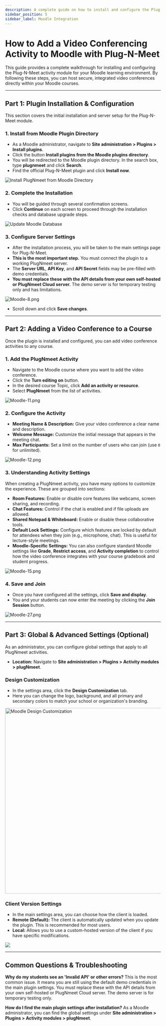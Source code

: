 ```yaml
---
description: A complete guide on how to install and configure the Plug-N-Meet video conferencing activity module for your Moodle learning environment.
sidebar_position: 5
sidebar_label: Moodle Integration
---
```


# How to Add a Video Conferencing Activity to Moodle with Plug-N-Meet

This guide provides a complete walkthrough for installing and configuring the Plug-N-Meet activity module for your Moodle learning environment. By following these steps, you can host secure, integrated video conferences directly within your Moodle courses.

---

## Part 1: Plugin Installation & Configuration

This section covers the initial installation and server setup for the Plug-N-Meet module.

### 1. Install from Moodle Plugin Directory

- As a Moodle administrator, navigate to **Site administration > Plugins > Install plugins**.
- Click the button **Install plugins from the Moodle plugins directory**.
- You will be redirected to the Moodle plugin directory. In the search box, type **plugnmeet** and click **Search**.
- Find the official Plug-N-Meet plugin and click **Install now**.

<img src="/img/moodle/Moodle-install-plugnmeet.png" alt="Install PlugNmeet from Moodle Directory" loading="lazy"/>

### 2. Complete the Installation

- You will be guided through several confirmation screens.
- Click **Continue** on each screen to proceed through the installation checks and database upgrade steps.

<img src="/img/moodle/Moodle-continue-4.png" alt="Update Moodle Database" loading="lazy"/>

### 3. Configure Server Settings

- After the installation process, you will be taken to the main settings page for Plug-N-Meet.
- **This is the most important step.** You must connect the plugin to a working PlugNmeet server.
- The **Server URL**, **API Key**, and **API Secret** fields may be pre-filled with demo credentials.
- **You must replace these with the API details from your own self-hosted or PlugNmeet Cloud server.** The demo server is for temporary testing only and has limitations.

![Moodle-8.png](/img/moodle/Moodle-8.png)

- Scroll down and click **Save changes**.

---

## Part 2: Adding a Video Conference to a Course

Once the plugin is installed and configured, you can add video conference activities to any course.

### 1. Add the PlugNmeet Activity

- Navigate to the Moodle course where you want to add the video conference.
- Click the **Turn editing on** button.
- In the desired course Topic, click **Add an activity or resource**.
- Select **PlugNmeet** from the list of activities.

![Moodle-11.png](/img/moodle/Moodle-11.png)

### 2. Configure the Activity

- **Meeting Name & Description:** Give your video conference a clear name and description.
- **Welcome Message:** Customize the initial message that appears in the meeting chat.
- **Max Participants:** Set a limit on the number of users who can join (use `0` for unlimited).

![Moodle-12.png](/img/moodle/Moodle-12.png)

### 3. Understanding Activity Settings

When creating a PlugNmeet activity, you have many options to customize the experience. These are grouped into sections:

- **Room Features:** Enable or disable core features like webcams, screen sharing, and recording.
- **Chat Features:** Control if the chat is enabled and if file uploads are allowed.
- **Shared Notepad & Whiteboard:** Enable or disable these collaborative tools.
- **Default Lock Settings:** Configure which features are locked by default for attendees when they join (e.g., microphone, chat). This is useful for lecture-style meetings.
- **Moodle-Specific Settings:** You can also configure standard Moodle settings like **Grade**, **Restrict access**, and **Activity completion** to control how the video conference integrates with your course gradebook and student progress.

![Moodle-15.png](/img/moodle/Moodle-15.png)

### 4. Save and Join

- Once you have configured all the settings, click **Save and display**.
- You and your students can now enter the meeting by clicking the **Join Session** button.

![Moodle-27.png](/img/moodle/Moodle-27.png)

---

## Part 3: Global & Advanced Settings (Optional)

As an administrator, you can configure global settings that apply to all PlugNmeet activities.

- **Location:** Navigate to **Site administration > Plugins > Activity modules > plugNmeet**.

### Design Customization

- In the settings area, click the **Design Customization** tab.
- Here you can change the logo, background, and all primary and secondary colors to match your school or organization's branding.

<img src="/img/moodle/Moodle-designcust.png" width="600" alt="Moodle Design Customization" loading="lazy" />

### Client Version Settings

- In the main settings area, you can choose how the client is loaded.
- **Remote (Default):** The client is automatically updated when you update the plugin. This is recommended for most users.
- **Local:** Allows you to use a custom-hosted version of the client if you have specific modifications.

<img src="/img/moodle/Moodle-client-version.png" loading="lazy"/>

---

## Common Questions & Troubleshooting

**Why do my students see an 'Invalid API' or other errors?**
This is the most common issue. It means you are still using the default demo credentials in the main plugin settings. You must replace these with the API details from your own self-hosted or PlugNmeet Cloud server. The demo server is for temporary testing only.

**How do I find the main plugin settings after installation?**
As a Moodle administrator, you can find the global settings under **Site administration > Plugins > Activity modules > plugNmeet**.
